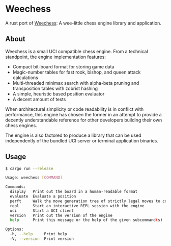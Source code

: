 # Weechess

A rust port of [Weechess](https://github.com/ryanwebber/weechess/tree/main): A wee-little chess engine library and application.
    
    
## About

Weechess is a small UCI compatible chess engine. From a technical standpoint, the engine implementation features:
 * Compact bit-board format for storing game data
 * Magic-number tables for fast rook, bishop, and queen attack calculations
 * Multi-threaded minimax search with alpha-beta pruning and transposition tables with zobrist hashing
 * A simple, heuristic based position evaluator
 * A decent amount of tests

When architectural simplicity or code readability is in conflict with performance, this engine
has chosen the former in an attempt to provide a decently understandable reference for other
developers building their own chess engines.

The engine is also factored to produce a library that can be used independently of the
bundled UCI server or terminal application binaries.


## Usage

```bash
$ cargo run --release 

Usage: weechess [COMMAND]

Commands:
  display   Print out the board in a human-readable format
  evaluate  Evaluate a position
  perft     Walk the move generation tree of strictly legal moves to count all the leaf nodes of a certain depth
  repl      Start an interactive REPL session with the engine
  uci       Start a UCI client
  version   Print out the version of the engine
  help      Print this message or the help of the given subcommand(s)

Options:
  -h, --help     Print help
  -V, --version  Print version
```
